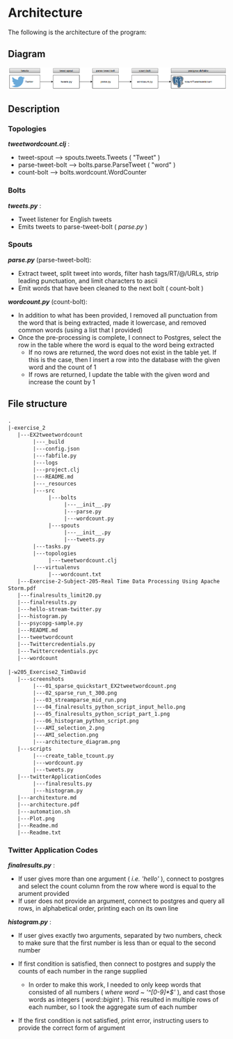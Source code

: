 # Architecture
The following is the architecture of the program:

## Diagram
![Test](https://github.com/tddavid89/w205_Exercise2_TimDavid/blob/master/screenshots/architecture_diagram.png?raw=true)

## Description
### Topologies
**_tweetwordcount.clj_** :
- tweet-spout --> spouts.tweets.Tweets ( "Tweet" )
- parse-tweet-bolt --> bolts.parse.ParseTweet ( "word" )
- count-bolt --> bolts.wordcount.WordCounter

### Bolts
**_tweets.py_** :
- Tweet listener for English tweets
- Emits tweets to parse-tweet-bolt ( _parse.py_ )

### Spouts
**_parse.py_** (parse-tweet-bolt):
- Extract tweet, split tweet into words, filter hash tags/RT/@/URLs, strip leading punctuation, and limit characters to ascii
- Emit words that have been cleaned to the next bolt ( count-bolt )

**_wordcount.py_** (count-bolt):
- In addition to what has been provided, I removed all punctuation from the word that is being extracted, made it lowercase, and removed common words (using a list that I provided)
- Once the pre-processing is complete, I connect to Postgres, select the row in the table where the word is equal to the word being extracted
  - If no rows are returned, the word does not exist in the table yet. If this is the case, then I insert a row into the database with the given word and the count of 1
  - If rows are returned, I update the table with the given word and increase the count by 1

## File structure

```
.
|-exercise_2
   |---EX2tweetwordcount
        |---_build
        |---config.json
        |---fabfile.py
        |---logs
        |---project.clj
        |---README.md
        |---_resources
        |---src
             |---bolts
                  |---__init__.py
                  |---parse.py
                  |---wordcount.py
             |---spouts
                  |---__init__.py
                  |---tweets.py
        |---tasks.py
        |---topologies
             |---tweetwordcount.clj
        |---virtualenvs
             |---wordcount.txt
   |---Exercise-2-Subject-205-Real Time Data Processing Using Apache Storm.pdf
   |---finalresults_limit20.py
   |---finalresults.py
   |---hello-stream-twitter.py
   |---histogram.py
   |---psycopg-sample.py
   |---README.md
   |---tweetwordcount
   |---Twittercredentials.py
   |---Twittercredentials.pyc
   |---wordcount

|-w205_Exercise2_TimDavid
   |---screenshots
        |---01_sparse_quickstart_EX2tweetwordcount.png
        |---02_sparse_run_t_300.png
        |---03_streamparse_mid_run.png
        |---04_finalresults_python_script_input_hello.png
        |---05_finalresults_python_script_part_1.png
        |---06_histogram_python_script.png
        |---AMI_selection_2.png
        |---AMI_selection.png
        |---architecture_diagram.png
   |---scripts
        |---create_table_tcount.py
        |---wordcount.py
        |---tweets.py
   |---twitterApplicationCodes
        |---finalresults.py
        |---histogram.py
   |---architexture.md
   |---architecture.pdf
   |---automation.sh
   |---Plot.png
   |---Readme.md
   |---Readme.txt
```

### Twitter Application Codes
**_finalresults.py_** :
- If user gives more than one argument ( _i.e. 'hello'_ ), connect to postgres and select the count column from the row where word is equal to the arument provided
- If user does not provide an argument, connect to postgres and query all rows, in alphabetical order, printing each on its own line

**_histogram.py_** :
- If user gives exactly two arguments, separated by two numbers, check to make sure that the first number is less than or equal to the second number
- If first condition is satisfied, then connect to postgres and supply the counts of each number in the range supplied
  - In order to make this work, I needed to only keep words that consisted of all numbers ( _where word ~ '^[0-9]*$'_ ), and cast those words as integers ( _word::bigint_ ). This resulted in multiple rows of each number, so I took the aggregate sum of each number

- If the first condition is not satisfied, print error, instructing users to provide the correct form of argument
